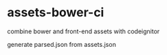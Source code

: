 assets-bower-ci
===============

combine bower and front-end assets with codeignitor

generate parsed.json from assets.json